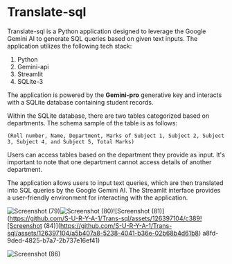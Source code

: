 # Translate-sql

Translate-sql is a Python application designed to leverage the Google Gemini AI to generate SQL queries based on given text inputs. The application utilizes the following tech stack:

1. Python
2. Gemini-api
3. Streamlit
4. SQLite-3

The application is powered by the **Gemini-pro** generative key and interacts with a SQLite database containing student records.

Within the SQLite database, there are two tables categorized based on departments. The schema sample of the table is as follows:

```
(Roll number, Name, Department, Marks of Subject 1, Subject 2, Subject 3, Subject 4, and Subject 5, Total Marks)
```

Users can access tables based on the department they provide as input. It's important to note that one department cannot access details of another department.

The application allows users to input text queries, which are then translated into SQL queries by the Google Gemini AI. The Streamlit interface provides a user-friendly environment for interacting with the application.

![Screenshot (79)](https://github.com/S-U-R-Y-A-1/Trans-sql/assets/126397104/e09b4176-46be-47d7-adec-c60b37d663ec)![Screenshot (80)](https://github.com/S-U-R-Y-A-1/Trans-sql/assets/126397104/87ec41b7-6913-4c4c-b6c8-a754e88a8b2a)![Screenshot (81)](https://github.com/S-U-R-Y-A-1/Trans-sql/assets/126397104/c389![Screenshot (84)](https://github.com/S-U-R-Y-A-1/Trans-sql/assets/126397104/a5b407a8-5238-4041-b36e-02b68b4d61b8)
a8fd-9ded-4825-b7a7-2b737e16ef41)


![Screenshot (86)](https://github.com/S-U-R-Y-A-1/Trans-sql/assets/126397104/a016648d-4349-428f-bfe1-bf192d6fa972)
